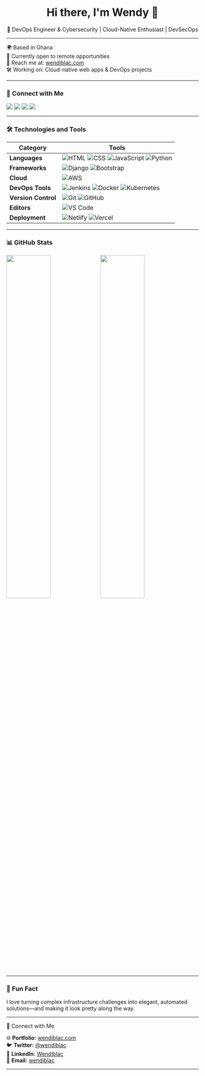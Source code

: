 <h1 align="center">Hi there, I'm Wendy 👋</h1>
<p align="center">🚀 DevOps Engineer & Cybersecurity | Cloud-Native Enthusiast | DevSecOps </p>

---

🌍 Based in Ghana  
💼 Currently open to remote opportunities  
📧 Reach me at: [wendiblac.com](https://wendiblac.com)  
🛠️ Working on: Cloud-native web apps & DevOps projects  

---

### 🧩 Connect with Me
<p align="left">
  <a href="https://twitter.com/yourhandle"><img src="https://img.shields.io/badge/Twitter-1DA1F2?style=flat&logo=twitter&logoColor=white"/></a>
  <a href="https://linkedin.com/in/yourhandle"><img src="https://img.shields.io/badge/LinkedIn-0077B5?style=flat&logo=linkedin&logoColor=white"/></a>
  <a href="mailto:youremail@example.com"><img src="https://img.shields.io/badge/Gmail-D14836?style=flat&logo=gmail&logoColor=white"/></a>
  <a href="https://wendiblac.dev"><img src="https://img.shields.io/badge/Portfolio-000000?style=flat&logo=vercel&logoColor=white"/></a>
</p>

---

### 🛠️ Technologies and Tools

| Category        | Tools                                                                 |
|----------------|------------------------------------------------------------------------|
| **Languages**      | ![HTML](https://img.shields.io/badge/HTML5-E34F26?style=flat&logo=html5&logoColor=white) ![CSS](https://img.shields.io/badge/CSS3-1572B6?style=flat&logo=css3&logoColor=white) ![JavaScript](https://img.shields.io/badge/JavaScript-F7DF1E?style=flat&logo=javascript&logoColor=black) ![Python](https://img.shields.io/badge/Python-3776AB?style=flat&logo=python&logoColor=white) |
| **Frameworks**     | ![Django](https://img.shields.io/badge/Django-092E20?style=flat&logo=django&logoColor=white) ![Bootstrap](https://img.shields.io/badge/Bootstrap-7952B3?style=flat&logo=bootstrap&logoColor=white) |
| **Cloud**          | ![AWS](https://img.shields.io/badge/AWS-232F3E?style=flat&logo=amazon-aws&logoColor=white) |
| **DevOps Tools**   | ![Jenkins](https://img.shields.io/badge/Jenkins-D24939?style=flat&logo=jenkins&logoColor=white) ![Docker](https://img.shields.io/badge/Docker-2496ED?style=flat&logo=docker&logoColor=white) ![Kubernetes](https://img.shields.io/badge/Kubernetes-326CE5?style=flat&logo=kubernetes&logoColor=white) |
| **Version Control**| ![Git](https://img.shields.io/badge/Git-F05032?style=flat&logo=git&logoColor=white) ![GitHub](https://img.shields.io/badge/GitHub-181717?style=flat&logo=github&logoColor=white) |
| **Editors**        | ![VS Code](https://img.shields.io/badge/VS_Code-007ACC?style=flat&logo=visual-studio-code&logoColor=white) |
| **Deployment**     | ![Netlify](https://img.shields.io/badge/Netlify-00C7B7?style=flat&logo=netlify&logoColor=white) ![Vercel](https://img.shields.io/badge/Vercel-000000?style=flat&logo=vercel&logoColor=white) |

---

### 📊 GitHub Stats
<p align="left">
  <img src="https://github-readme-stats.vercel.app/api?username=wendiblac&show_icons=true&theme=github_dark&hide_border=true" width="48%" />
  <img src="https://github-readme-streak-stats.herokuapp.com/?user=wendiblac&theme=github-dark&hide_border=true" width="48%" />
</p>

---

### 🧠 Fun Fact
I love turning complex infrastructure challenges into elegant, automated solutions—and making it look pretty along the way.

---



📌 Connect with Me  

🌐 **Portfolio:** [wendiblac.com](https://wendiblac.com)  
🐦 **Twitter:** [@wendiblac](https://twitter.com/wendiiblac)  
💼 **LinkedIn:** [Wendiblac](https://linkedin.com/in/wendiblac)  
📧 **Email:** [wendiblac](mailto:wendiblac@gmail.com) 

---
 
